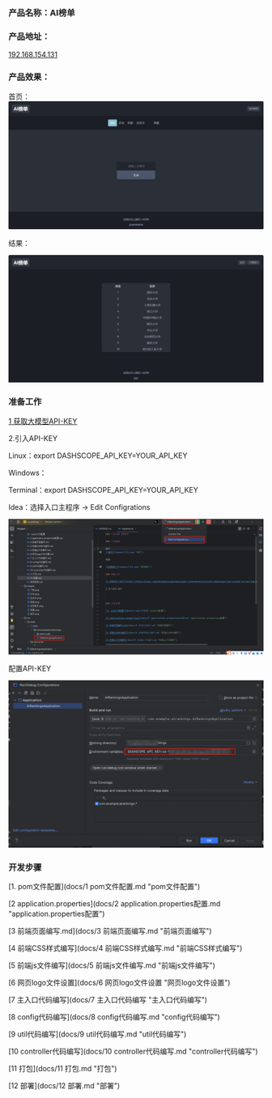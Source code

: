 ### 产品名称：AI榜单

### 产品地址：

[192.168.154.131](http://192.168.154.131/ranking "AI榜单")

### 产品效果：

首页：
![首页](images/首页.png "首页")

结果：

![结果展示](images/结果.png "结果展示")

### 准备工作

[1 获取大模型API-KEY](https://help.aliyun.com/zh/dashscope/developer-reference/activate-dashscope-and-create-an-api-key?spm=a2c4g.11186623.0.0.6d1b12b0REV142 "结果展示")

2.引入API-KEY

Linux：export DASHSCOPE_API_KEY=YOUR_API_KEY

Windows：

Terminal：export DASHSCOPE_API_KEY=YOUR_API_KEY

Idea：选择入口主程序 -> Edit Configrations

![配置API-KEY](images/配置API-KEY.png "配置API-KEY")

配置API-KEY

![配置API-KEY](images/配置API-KEY2.png "配置API-KEY")

### 开发步骤

[1. pom文件配置](docs/1 pom文件配置.md "pom文件配置")

[2 application.properties](docs/2 application.properties配置.md "application.properties配置")

[3 前端页面编写.md](docs/3 前端页面编写.md "前端页面编写")

[4 前端CSS样式编写](docs/4 前端CSS样式编写.md "前端CSS样式编写")

[5 前端js文件编写](docs/5 前端js文件编写.md "前端js文件编写")

[6 网页logo文件设置](docs/6 网页logo文件设置 "网页logo文件设置")

[7 主入口代码编写](docs/7 主入口代码编写 "主入口代码编写")

[8 config代码编写](docs/8 config代码编写.md "config代码编写")

[9 util代码编写](docs/9 util代码编写.md "util代码编写")

[10 controller代码编写](docs/10 controller代码编写.md "controller代码编写")

[11 打包](docs/11 打包.md "打包")

[12 部署](docs/12 部署.md "部署")